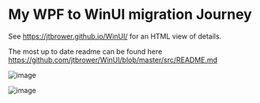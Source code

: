 # My WPF to WinUI migration Journey

See https://jtbrower.github.io/WinUI/ for an HTML view of details.

The most up to date readme can be found here https://github.com/jtbrower/WinUI/blob/master/src/README.md

![image](https://user-images.githubusercontent.com/3423706/88245838-3962f480-cc5e-11ea-8d5d-b19f1ac16282.png)

![image](https://user-images.githubusercontent.com/3423706/88245942-91016000-cc5e-11ea-997f-de6ff3c83b65.png)
